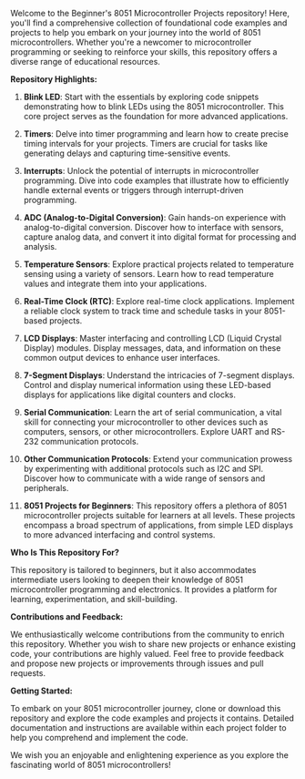 
Welcome to the Beginner's 8051 Microcontroller Projects repository! Here, you'll find a comprehensive collection of foundational code examples and projects to help you embark on your journey into the world of 8051 microcontrollers. Whether you're a newcomer to microcontroller programming or seeking to reinforce your skills, this repository offers a diverse range of educational resources.

**Repository Highlights:**

1. **Blink LED**: Start with the essentials by exploring code snippets demonstrating how to blink LEDs using the 8051 microcontroller. This core project serves as the foundation for more advanced applications.

2. **Timers**: Delve into timer programming and learn how to create precise timing intervals for your projects. Timers are crucial for tasks like generating delays and capturing time-sensitive events.

3. **Interrupts**: Unlock the potential of interrupts in microcontroller programming. Dive into code examples that illustrate how to efficiently handle external events or triggers through interrupt-driven programming.

4. **ADC (Analog-to-Digital Conversion)**: Gain hands-on experience with analog-to-digital conversion. Discover how to interface with sensors, capture analog data, and convert it into digital format for processing and analysis.

5. **Temperature Sensors**: Explore practical projects related to temperature sensing using a variety of sensors. Learn how to read temperature values and integrate them into your applications.

6. **Real-Time Clock (RTC)**: Explore real-time clock applications. Implement a reliable clock system to track time and schedule tasks in your 8051-based projects.

7. **LCD Displays**: Master interfacing and controlling LCD (Liquid Crystal Display) modules. Display messages, data, and information on these common output devices to enhance user interfaces.

8. **7-Segment Displays**: Understand the intricacies of 7-segment displays. Control and display numerical information using these LED-based displays for applications like digital counters and clocks.

9. **Serial Communication**: Learn the art of serial communication, a vital skill for connecting your microcontroller to other devices such as computers, sensors, or other microcontrollers. Explore UART and RS-232 communication protocols.

10. **Other Communication Protocols**: Extend your communication prowess by experimenting with additional protocols such as I2C and SPI. Discover how to communicate with a wide range of sensors and peripherals.

11. **8051 Projects for Beginners**: This repository offers a plethora of 8051 microcontroller projects suitable for learners at all levels. These projects encompass a broad spectrum of applications, from simple LED displays to more advanced interfacing and control systems.

**Who Is This Repository For?**

This repository is tailored to beginners, but it also accommodates intermediate users looking to deepen their knowledge of 8051 microcontroller programming and electronics. It provides a platform for learning, experimentation, and skill-building.

**Contributions and Feedback:**

We enthusiastically welcome contributions from the community to enrich this repository. Whether you wish to share new projects or enhance existing code, your contributions are highly valued. Feel free to provide feedback and propose new projects or improvements through issues and pull requests.

**Getting Started:**

To embark on your 8051 microcontroller journey, clone or download this repository and explore the code examples and projects it contains. Detailed documentation and instructions are available within each project folder to help you comprehend and implement the code.

We wish you an enjoyable and enlightening experience as you explore the fascinating world of 8051 microcontrollers!
